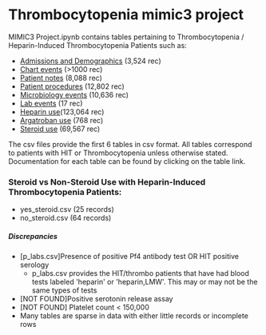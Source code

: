 # Thrombocytopenia mimic3 project

MIMIC3 Project.ipynb contains tables pertaining to Thrombocytopenia / Heparin-Induced Thrombocytopenia Patients such as:
- [Admissions and Demographics](https://mimic.physionet.org/mimictables/admissions/) (3,524 rec)
- [Chart events](https://mimic.physionet.org/mimictables/chartevents/) (>1000 rec)   
- [Patient notes](https://mimic.physionet.org/mimictables/noteevents/) (8,088 rec)
- [Patient procedures](https://mimic.physionet.org/mimictables/procedureevents_mv/) (12,802 rec)
- [Microbiology events](https://mimic.physionet.org/mimictables/microbiologyevents/) (10,636 rec)
- [Lab events](https://mimic.physionet.org/mimictables/labevents/) (17 rec)
- [Heparin use](https://mimic.physionet.org/mimictables/prescriptions/)(123,064 rec)
- [Argatroban use](https://mimic.physionet.org/mimictables/prescriptions/) (768 rec)
- [Steroid use](https://mimic.physionet.org/mimictables/prescriptions/) (69,567 rec)

The csv files provide the first 6 tables in csv format. All tables correspond to patients with HIT or Thrombocytopenia unless otherwise stated. Documentation for each table can be found by clicking on the table link. 

### Steroid vs Non-Steroid Use with Heparin-Induced Thrombocytopenia Patients: 
- yes_steroid.csv (25 records)
- no_steroid.csv (64 records)

##### Discrepancies 
- [p_labs.csv]Presence of positive Pf4 antibody test OR HIT positive serology
    - p_labs.csv provides the HIT/thrombo patients that have had blood tests labeled 'heparin' or 'heparin,LMW'. This may or may not be the same types of tests
- [NOT FOUND]Positive serotonin release assay
- [NOT FOUND] Platelet count < 150,000
- Many tables are sparse in data with either little records or incomplete rows
